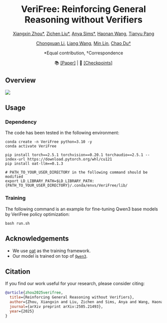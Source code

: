 <div align="center">

# VeriFree: Reinforcing General Reasoning without Verifiers
[Xiangxin Zhou*](https://scholar.google.com/citations?hl=en&user=eQgIWcQAAAAJ), [Zichen Liu*](https://lkevinzc.github.io/), [Anya Sims*](https://anyasims.github.io/), [Haonan Wang](https://charles-haonan-wang.me/), [Tianyu Pang](https://p2333.github.io/)

[Chongxuan Li](https://zhenxuan00.github.io/), [Liang Wang](https://scholar.google.com.hk/citations?user=8kzzUboAAAAJ), [Min Lin](https://scholar.google.com.sg/citations?user=BGONmkIAAAAJ&hl=en), [Chao Du†](https://duchao0726.github.io/)

*Equal contribution, †Correspondence

</div>

<p align="center">
  📚 <a href="https://arxiv.org/abs/2505.21493">[Paper]</a> |
  🤗 <a href="https://huggingface.co/collections/zhouxiangxin/verifree-685a1e9509d0db2ed9731c62">[Checkpoints]</a>
</p>

## Overview

![](./figures/verifree.jpg)


## Usage
### Dependency

The code has been tested in the following environment: 

```
conda create -n VeriFree python=3.10 -y
conda activate VeriFree

pip install torch==2.5.1 torchvision==0.20.1 torchaudio==2.5.1 --index-url https://download.pytorch.org/whl/cu121
pip install oat-llm==0.1.3

# PATH_TO_YOUR_USER_DIRECTORY in the following command should be modified 
export LD_LIBRARY_PATH=$LD_LIBRARY_PATH:{PATH_TO_YOUR_USER_DIRECTORY}/.conda/envs/VeriFree/lib/
```

### Training

The following command is an example for fine-tuning Qwen3 base models by VeriFree policy optimization:

```
bash run.sh
```


## Acknowledgements

- We use [oat](https://github.com/sail-sg/oat) as the training framework.
- Our model is trained on top of [`Qwen3`](https://huggingface.co/collections/Qwen/qwen3-67dd247413f0e2e4f653967f).


## Citation
If you find our work useful for your research, please consider citing:

```bibtex
@article{zhou2025verifree,
  title={Reinforcing General Reasoning without Verifiers},
  author={Zhou, Xiangxin and Liu, Zichen and Sims, Anya and Wang, Haonan and Pang, Tianyu and Li, Chongxuan and Wang, Liang and Lin, Min and Du, Chao},
  journal={arXiv preprint arXiv:2505.21493},
  year={2025}
}
```


